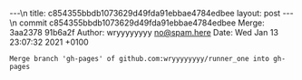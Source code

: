 ---\n
title: c854355bbdb1073629d49fda91ebbae4784edbee
layout: post
---\n
commit c854355bbdb1073629d49fda91ebbae4784edbee
Merge: 3aa2378 91b6a2f
Author: wryyyyyyyy <no@spam.here>
Date:   Wed Jan 13 23:07:32 2021 +0100

    Merge branch 'gh-pages' of github.com:wryyyyyyyy/runner_one into gh-pages
